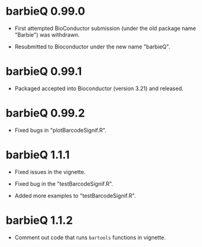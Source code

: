 # barbieQ 0.99.0

* First attempted BioConductor submission (under the old package name "Barbie") was withdrawn.

* Resubmitted to Bioconductor under the new name "barbieQ".

# barbieQ 0.99.1

* Packaged accepted into Bioconductor (version 3.21) and released.

# barbieQ 0.99.2

* Fixed bugs in "plotBarcodeSignif.R".

# barbieQ 1.1.1

* Fixed issues in the vignette.

* Fixed bug in the "testBarcodeSignif.R".

* Added more examples to "testBarcodeSignif.R".

# barbieQ 1.1.2

* Comment out code that runs `bartools` functions in vignette.
